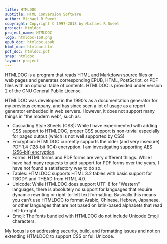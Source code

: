 ```yaml
---
title: HTMLDOC
subtitle: HTML Conversion Software
author: Michael R Sweet
copyright: Copyright © 1997-2018 by Michael R Sweet
project: htmldoc
project_name: HTMLDOC
logo: htmldoc-160.png
epub_doc: htmldoc.epub
html_doc: htmldoc.html
pdf_doc: htmldoc.pdf
snap: htmldoc
layout: project
---
```


HTMLDOC is a program that reads HTML and Markdown source files or web pages and
generates corresponding EPUB, HTML, PostScript, or PDF files with an optional
table of contents. HTMLDOC is provided under version 2 of the GNU General Public
License.

HTMLDOC was developed in the 1990's as a documentation generator for my previous
company, and has since seen a lot of usage as a report generator embedded in web
servers.  However, it does not support many things in "the modern web", such as:

- Cascading Style Sheets (CSS): While I have experimented with adding CSS
  support to HTMLDOC, proper CSS support is non-trivial especially for paged
  output (which is not well supported by CSS)
- Encryption: HTMLDOC currently supports the older (and very insecure) PDF 1.4
  (128-bit RC4) encryption.  I am investigating [supporting AES (256-bit)
  encryption](https://github.com/michaelrsweet/htmldoc/issues/325).
- Forms: HTML forms and PDF forms are very different things.  While I have had
  many requests to add support for PDF forms over the years, I have not found a
  satisfactory way to do so.
- Tables: HTMLDOC supports HTML 3.2 tables with basic support for TBODY and
  THEAD from HTML 4.0.
- Unicode: While HTMLDOC does support UTF-8 for "Western" languages, there is
  absolutely no support for languages that require dynamic rewriting or
  right-to-left text formatting.  Basically this means you can't use HTMLDOC to
  format Arabic, Chinese, Hebrew, Japanese, or other languages that are not
  based on latin-based alphabets that read left-to-right.
- Emoji: The fonts bundled with HTMLDOC do not include Unicode Emoji characters.

My focus is on addressing security, build, and formatting issues and not on
extending HTMLDOC to support CSS or full Unicode.
